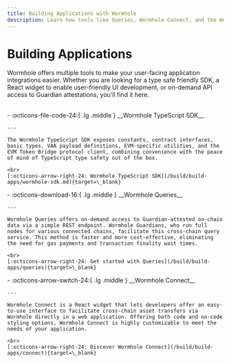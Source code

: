 ```yaml
---
title: Building Applications with Wormhole
description: Learn how tools like Queries, Wormhole Connect, and the Wormhole SDK come together to build applications with seamless interoperability
---
```


# Building Applications

Wormhole offers multiple tools to make your user-facing application integrations easier. Whether you are looking for a type safe friendly SDK, a React widget to enable user-friendly UI development, or on-demand API access to Guardian attestations, you'll find it here. 

<br>
<div class="grid cards" markdown>
-   :octicons-file-code-24:{ .lg .middle } __Wormhole TypeScript SDK__

    ---

    The Wormhole TypeScript SDK exposes constants, contract interfaces, basic types, VAA payload definitions, EVM-specific utilities, and the EVM Token Bridge protocol client, combining convenience with the peace of mind of TypeScript type safety out of the box.

    <br>
    [:octicons-arrow-right-24: Wormhole TypeScript SDK](/build/build-apps/wormhole-sdk.md){target=\_blank}
</div>

<div class="grid cards" markdown>
-   :octicons-download-16:{ .lg .middle } __Wormhole Queries__

    ---

    Wormhole Queries offers on-demand access to Guardian-attested on-chain data via a simple REST endpoint. Wormhole Guardians, who run full nodes for various connected chains, facilitate this cross-chain query service. This method is faster and more cost-effective, eliminating the need for gas payments and transaction finality wait times.

    <br>
    [:octicons-arrow-right-24: Get started with Queries](/build/build-apps/queries){target=\_blank}
</div>

<div class="grid cards" markdown>
-   :octicons-arrow-switch-24:{ .lg .middle } __Wormhole Connect__

    ---

    Wormhole Connect is a React widget that lets developers offer an easy-to-use interface to facilitate cross-chain asset transfers via Wormhole directly in a web application. Offering both code and no-code styling options, Wormhole Connect is highly customizable to meet the needs of your application.

    <br>
    [:octicons-arrow-right-24: Discover Wormhole Connect](/build/build-apps/connect){target=\_blank}
</div>
<br>
